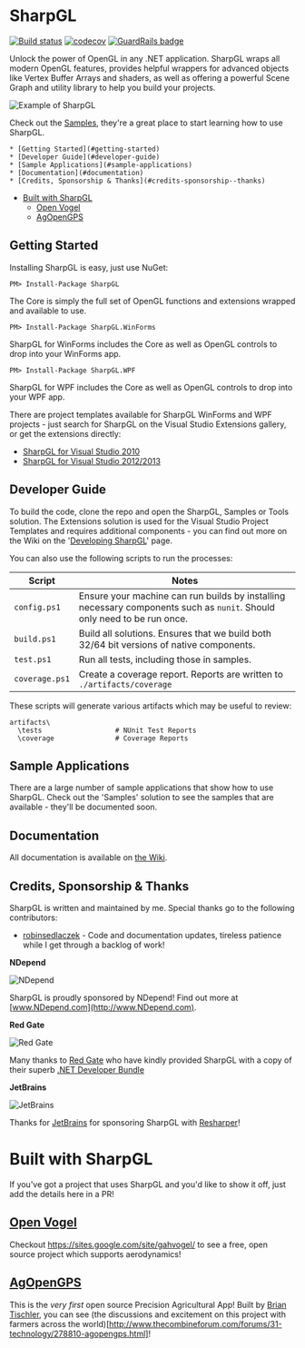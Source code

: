 # SharpGL

[![Build status](https://ci.appveyor.com/api/projects/status/thfa4defh5f4itga?svg=true)](https://ci.appveyor.com/project/dwmkerr/sharpgl) [![codecov](https://codecov.io/gh/dwmkerr/sharpgl/branch/master/graph/badge.svg)](https://codecov.io/gh/dwmkerr/sharpgl) [![GuardRails badge](https://badges.production.guardrails.io/dwmkerr/sharpgl.svg)](https://www.guardrails.io)

Unlock the power of OpenGL in any .NET application. SharpGL wraps all modern OpenGL features, provides helpful wrappers for advanced objects like Vertex Buffer Arrays and shaders, as well as offering a powerful Scene Graph and utility library to help you build your projects.

![Example of SharpGL](https://github.com/dwmkerr/sharpgl/blob/master/assets/frontscreen.png?raw=true)

Check out the [Samples](https://github.com/dwmkerr/sharpgl/wiki/Samples), they're a great place to start learning how to use SharpGL.


<!-- vim-markdown-toc GFM -->

    * [Getting Started](#getting-started)
    * [Developer Guide](#developer-guide)
    * [Sample Applications](#sample-applications)
    * [Documentation](#documentation)
    * [Credits, Sponsorship & Thanks](#credits-sponsorship--thanks)
* [Built with SharpGL](#built-with-sharpgl)
    * [Open Vogel](#open-vogel)
    * [AgOpenGPS](#agopengps)

<!-- vim-markdown-toc -->


## Getting Started

Installing SharpGL is easy, just use NuGet:

```
PM> Install-Package SharpGL
```

The Core is simply the full set of OpenGL functions and extensions wrapped and available to use.

```
PM> Install-Package SharpGL.WinForms
```

SharpGL for WinForms includes the Core as well as OpenGL controls to drop into your WinForms app.

```
PM> Install-Package SharpGL.WPF
```

SharpGL for WPF includes the Core as well as OpenGL controls to drop into your WPF app.

There are project templates available for SharpGL WinForms and WPF projects - just search for SharpGL on the Visual Studio Extensions gallery, or get the extensions directly:

* [SharpGL for Visual Studio 2010](http://visualstudiogallery.msdn.microsoft.com/ba57efa3-4061-4cdf-97f5-51715c4f120a)
* [SharpGL for Visual Studio 2012/2013](http://visualstudiogallery.msdn.microsoft.com/b61cc443-4790-42b7-b7ab-2691119667d2)

## Developer Guide

To build the code, clone the repo and open the SharpGL, Samples or Tools solution. The Extensions solution is used for the Visual Studio Project Templates and requires additional components - you can find out more on the Wiki on the '[Developing SharpGL](https://github.com/dwmkerr/sharpgl/wiki/Developing-SharpGL)' page.

You can also use the following scripts to run the processes:

| Script         | Notes                                                                                                                   |
|----------------|-------------------------------------------------------------------------------------------------------------------------|
| `config.ps1`   | Ensure your machine can run builds by installing necessary components such as `nunit`. Should only need to be run once. |
| `build.ps1`    | Build all solutions. Ensures that we build both 32/64 bit versions of native components.                                |
| `test.ps1`     | Run all tests, including those in samples.                                                                              |
| `coverage.ps1` | Create a coverage report. Reports are written to `./artifacts/coverage`                                                 |

These scripts will generate various artifacts which may be useful to review:

```
artifacts\
  \tests                  # NUnit Test Reports
  \coverage               # Coverage Reports
```

## Sample Applications

There are a large number of sample applications that show how to use SharpGL. Check out the 'Samples' solution to see the samples that are available - they'll be documented soon.

## Documentation

All documentation is available on [the Wiki](https://github.com/dwmkerr/sharpgl/wiki).

## Credits, Sponsorship & Thanks

SharpGL is written and maintained by me. Special thanks go to the following contributors:

 * [robinsedlaczek](https://github.com/robinsedlaczek) - Code and documentation updates, tireless patience 
   while I get through a backlog of work!

**NDepend**

![NDepend](https://github.com/dwmkerr/sharpgl/blob/master/assets/sponsors/ndepend.png?raw=true "NDepend")

SharpGL is proudly sponsored by NDepend! Find out more at [www.NDepend.com](http://www.NDepend.com).

**Red Gate**

![Red Gate](https://github.com/dwmkerr/sharpgl/blob/master/assets/sponsors/redgate.png?raw=true "Red Gate")

Many thanks to [Red Gate](http://www.red-gate.com/) who have kindly provided SharpGL with a copy of their superb [.NET Developer Bundle](http://www.red-gate.com/products/dotnet-development/dotnet-developer-bundle/)

**JetBrains**

![JetBrains](https://github.com/dwmkerr/sharpgl/blob/master/assets/sponsors/jetbrains.png?raw=true "JetBrains")

Thanks for [JetBrains](http://www.jetbrains.com/) for sponsoring SharpGL with [Resharper](http://www.jetbrains.com/resharper/)!

# Built with SharpGL

If you've got a project that uses SharpGL and you'd like to show it off, just add the details here in a PR!

## [Open Vogel](https://sites.google.com/site/gahvogel/)

Checkout https://sites.google.com/site/gahvogel/ to see a free, open source project which supports aerodynamics!

## [AgOpenGPS](https://github.com/farmerbriantee/AgOpenGPS)

This is the *very first* open source Precision Agricultural App! Built by [Brian Tischler](https://github.com/farmerbriantee), you can see (the discussions and excitement on this project with farmers across the world)[http://www.thecombineforum.com/forums/31-technology/278810-agopengps.html]!
